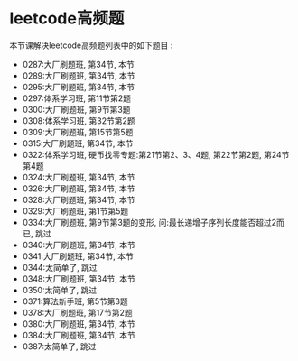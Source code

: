 # leetcode高频题

本节课解决leetcode高频题列表中的如下题目 :

* 0287:大厂刷题班, 第34节, 本节
* 0289:大厂刷题班, 第34节, 本节
* 0295:大厂刷题班, 第34节, 本节
* 0297:体系学习班, 第11节第2题
* 0300:大厂刷题班, 第9节第3题
* 0308:体系学习班, 第32节第2题
* 0309:大厂刷题班, 第15节第5题
* 0315:大厂刷题班, 第34节, 本节
* 0322:体系学习班, 硬币找零专题:第21节第2、3、4题, 第22节第2题, 第24节第4题
* 0324:大厂刷题班, 第34节, 本节
* 0326:大厂刷题班, 第34节, 本节
* 0328:大厂刷题班, 第34节, 本节
* 0329:大厂刷题班, 第1节第5题
* 0334:大厂刷题班, 第9节第3题的变形, 问:最长递增子序列长度能否超过2而已, 跳过
* 0340:大厂刷题班, 第34节, 本节
* 0341:大厂刷题班, 第34节, 本节
* 0344:太简单了, 跳过
* 0348:大厂刷题班, 第34节, 本节
* 0350:太简单了, 跳过
* 0371:算法新手班, 第5节第3题
* 0378:大厂刷题班, 第17节第2题
* 0380:大厂刷题班, 第34节, 本节
* 0384:大厂刷题班, 第34节, 本节
* 0387:太简单了, 跳过